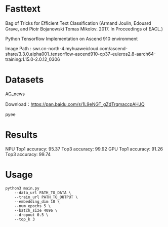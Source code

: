# Fasttext 
Bag of Tricks for Efﬁcient Text Classification
(Armand Joulin, Edouard Grave, and Piotr Bojanowski Tomas Mikolov. 2017. In Proceedings of EACL.)

Python Tensorflow Implementation on Ascend 910 environment

Image Path : swr.cn-north-4.myhuaweicloud.com/ascend-share/3.3.0.alpha001_tensorflow-ascend910-cp37-euleros2.8-aarch64-training:1.15.0-2.0.12_0306

# Datasets

AG_news

Download：https://pan.baidu.com/s/1L9eNGT_gZdTrqmaccpAHJQ 

pyee 

# Results

NPU  Top1 accuracy: 95.37  Top3 accuracy: 99.92
GPU  Top1 accuracy: 91.26  Top3 accuracy: 99.74

# Usage

```
python3 main.py
	--data_url PATH_TO_DATA \
	--train_url PATH_TO_OUTPUT \
	--embedding_dim 10 \
	--num_epochs 5 \
	--batch_size 4096 \
	--dropout 0.5 \
	--top_k 3
```
